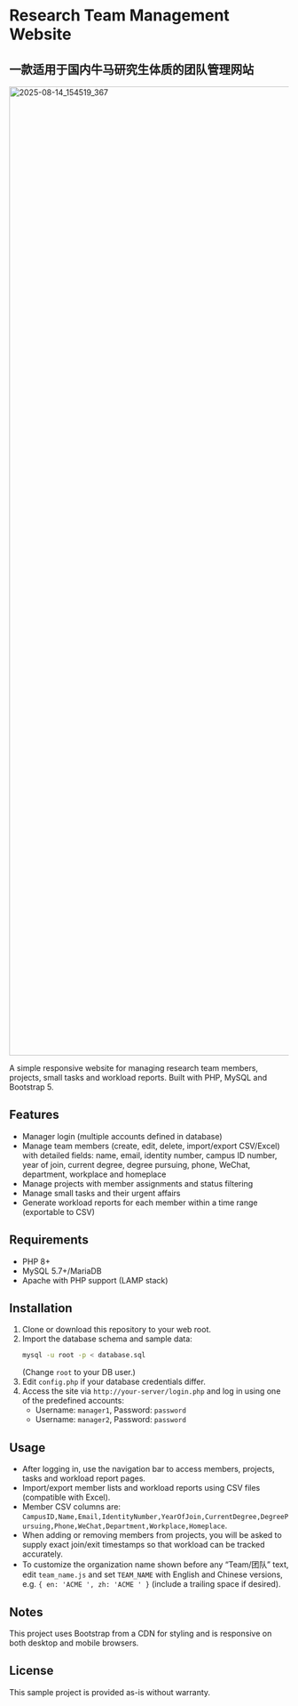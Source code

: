 # Research Team Management Website
## 一款适用于国内牛马研究生体质的团队管理网站

<img width="3801" height="1743" alt="2025-08-14_154519_367" src="https://github.com/user-attachments/assets/3a028bf9-a077-44f3-9070-f04f5721134e" />

A simple responsive website for managing research team members, projects, small tasks and workload reports. Built with PHP, MySQL and Bootstrap 5.

## Features
- Manager login (multiple accounts defined in database)
- Manage team members (create, edit, delete, import/export CSV/Excel) with detailed fields: name, email, identity number, campus ID number, year of join, current degree, degree pursuing, phone, WeChat, department, workplace and homeplace
- Manage projects with member assignments and status filtering
- Manage small tasks and their urgent affairs
- Generate workload reports for each member within a time range (exportable to CSV)

## Requirements
- PHP 8+
- MySQL 5.7+/MariaDB
- Apache with PHP support (LAMP stack)

## Installation
1. Clone or download this repository to your web root.
2. Import the database schema and sample data:
   ```bash
   mysql -u root -p < database.sql
   ```
   (Change `root` to your DB user.)
3. Edit `config.php` if your database credentials differ.
4. Access the site via `http://your-server/login.php` and log in using one of the predefined accounts:
   - Username: `manager1`, Password: `password`
   - Username: `manager2`, Password: `password`

## Usage
- After logging in, use the navigation bar to access members, projects, tasks and workload report pages.
- Import/export member lists and workload reports using CSV files (compatible with Excel).
- Member CSV columns are: `CampusID,Name,Email,IdentityNumber,YearOfJoin,CurrentDegree,DegreePursuing,Phone,WeChat,Department,Workplace,Homeplace`.
- When adding or removing members from projects, you will be asked to supply exact join/exit timestamps so that workload can be tracked accurately.
- To customize the organization name shown before any “Team/团队” text, edit `team_name.js` and set `TEAM_NAME` with English and Chinese versions, e.g. `{ en: 'ACME ', zh: 'ACME ' }` (include a trailing space if desired).

## Notes
This project uses Bootstrap from a CDN for styling and is responsive on both desktop and mobile browsers.

## License
This sample project is provided as-is without warranty.
